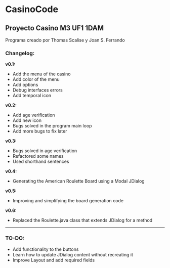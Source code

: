 # CasinoCode
## Proyecto Casino M3 UF1 1DAM

Programa creado por Thomas Scalise y Joan S. Ferrando

### Changelog:

**v0.1:**
- Add the menu of the casino
- Add color of the menu
- Add options
- Debug interfaces errors
- Add temporal icon

**v0.2:**
- Add age verification
- Add new icon
- Bugs solved in the program main loop
- Add more bugs to fix later

**v0.3:**
- Bugs solved in age verification
- Refactored some names
- Used shorthand sentences

**v0.4:**
- Generating the American Roulette Board using a Modal JDialog

**v0.5:**
- Improving and simplifying the board generation code  

**v0.6:**
- Replaced the Roulette.java class that extends JDialog for a method

**************************

### TO-DO:
- Add functionality to the buttons
- Learn how to update JDialog content without recreating it
- Improve Layout and add required fields
